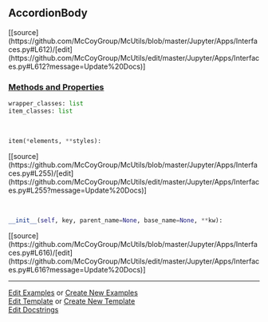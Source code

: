 ## <a id="McUtils.Jupyter.Apps.Interfaces.AccordionBody">AccordionBody</a> 
<div class="docs-source-link" markdown="1">
[[source](https://github.com/McCoyGroup/McUtils/blob/master/Jupyter/Apps/Interfaces.py#L612)/[edit](https://github.com/McCoyGroup/McUtils/edit/master/Jupyter/Apps/Interfaces.py#L612?message=Update%20Docs)]
</div>



<div class="collapsible-section">
 <div class="collapsible-section collapsible-section-header" markdown="1">
 
### <a class="collapse-link" data-toggle="collapse" href="#methods">Methods and Properties</a> <a class="float-right" data-toggle="collapse" href="#methods"><i class="fa fa-chevron-down"></i></a>

 </div>
 <div class="collapsible-section collapsible-section-body collapse" id="methods" markdown="1">

```python
wrapper_classes: list
item_classes: list
```
<a id="McUtils.Jupyter.JHTML.JHTML.JHTML.Div" class="docs-object-method">&nbsp;</a> 
```python
item(*elements, **styles): 
```
<div class="docs-source-link" markdown="1">
[[source](https://github.com/McCoyGroup/McUtils/blob/master/Jupyter/Apps/Interfaces.py#L255)/[edit](https://github.com/McCoyGroup/McUtils/edit/master/Jupyter/Apps/Interfaces.py#L255?message=Update%20Docs)]
</div>

<a id="McUtils.Jupyter.Apps.Interfaces.AccordionBody.__init__" class="docs-object-method">&nbsp;</a> 
```python
__init__(self, key, parent_name=None, base_name=None, **kw): 
```
<div class="docs-source-link" markdown="1">
[[source](https://github.com/McCoyGroup/McUtils/blob/master/Jupyter/Apps/Interfaces.py#L616)/[edit](https://github.com/McCoyGroup/McUtils/edit/master/Jupyter/Apps/Interfaces.py#L616?message=Update%20Docs)]
</div>

 </div>
</div>




___

[Edit Examples](https://github.com/McCoyGroup/McUtils/edit/gh-pages/ci/examples/McUtils/Jupyter/Apps/Interfaces/AccordionBody.md) or 
[Create New Examples](https://github.com/McCoyGroup/McUtils/new/gh-pages/?filename=ci/examples/McUtils/Jupyter/Apps/Interfaces/AccordionBody.md) <br/>
[Edit Template](https://github.com/McCoyGroup/McUtils/edit/gh-pages/ci/docs/McUtils/Jupyter/Apps/Interfaces/AccordionBody.md) or 
[Create New Template](https://github.com/McCoyGroup/McUtils/new/gh-pages/?filename=ci/docs/templates/McUtils/Jupyter/Apps/Interfaces/AccordionBody.md) <br/>
[Edit Docstrings](https://github.com/McCoyGroup/McUtils/edit/master/Jupyter/Apps/Interfaces.py#L612?message=Update%20Docs)